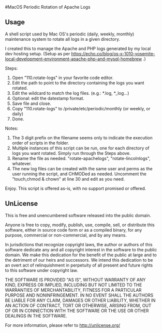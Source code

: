 #MacOS Periodic Rotation of Apache Logs
## Usage
A shell script used by Mac OS's periodic (daily, weekly, monthly) maintenance system to rotate all logs in a given directory.

I created this to manage the Apache and PHP logs generated by my local dev hosting setup. (Setup as per https://echo.co/blog/os-x-1010-yosemite-local-development-environment-apache-php-and-mysql-homebrew .)

Steps:
1. Open "110.rotate-logs" in your favorite code editor.
  1. Edit the path to point to the directory containing the logs you want rotated.
  2. Edit the wildcard to match the log files. (e.g.: *.log, *_log…)
  3. Optional: edit the datestamp format.
  4. Save file and close.
2. Copy "110.rotate-logs" to /private/etc/periodic/monthly (or weekly, or daily)
3. Done.

Notes:
1. The 3 digit prefix on the filename seems only to indicate the execution order of scripts in the folder.
2. Multiple instances of this script can be run, one for each directory of logs you want rotated. Simply run through the Steps above.
  1. Rename the file as needed. "rotate-apachelogs", "rotate-lincolnlogs", whatever.
3. The new log files can be created with the same user and perms as the user running the script, and CHMODed as needed. Uncomment the "touch,chmod & chown" at line 30 and edit as you need.


Enjoy.
This script is offered as-is, with no support promised or offered.

## UnLicense
This is free and unencumbered software released into the public domain.

Anyone is free to copy, modify, publish, use, compile, sell, or
distribute this software, either in source code form or as a compiled
binary, for any purpose, commercial or non-commercial, and by any
means.

In jurisdictions that recognize copyright laws, the author or authors
of this software dedicate any and all copyright interest in the
software to the public domain. We make this dedication for the benefit
of the public at large and to the detriment of our heirs and
successors. We intend this dedication to be an overt act of
relinquishment in perpetuity of all present and future rights to this
software under copyright law.

THE SOFTWARE IS PROVIDED "AS IS", WITHOUT WARRANTY OF ANY KIND,
EXPRESS OR IMPLIED, INCLUDING BUT NOT LIMITED TO THE WARRANTIES OF
MERCHANTABILITY, FITNESS FOR A PARTICULAR PURPOSE AND NONINFRINGEMENT.
IN NO EVENT SHALL THE AUTHORS BE LIABLE FOR ANY CLAIM, DAMAGES OR
OTHER LIABILITY, WHETHER IN AN ACTION OF CONTRACT, TORT OR OTHERWISE,
ARISING FROM, OUT OF OR IN CONNECTION WITH THE SOFTWARE OR THE USE OR
OTHER DEALINGS IN THE SOFTWARE.

For more information, please refer to <http://unlicense.org/>